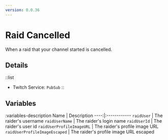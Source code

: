 ```yaml
---
version: 0.0.36
---
```


# Raid Cancelled
When a raid that your channel started is cancelled.

## Details
::list
- Twitch Service: `PubSub`
::

## Variables
:variables-description
Name | Description
----:|:------------
`raidUser` | The raider's username
`raidUserName` | The raider's login name
`raidUserId` | The raider's user id
`raidUserProfileImageURL` | The raider's profile image URL
`raidUserProfileImageEscaped` | The raider's profile image URL escaped
